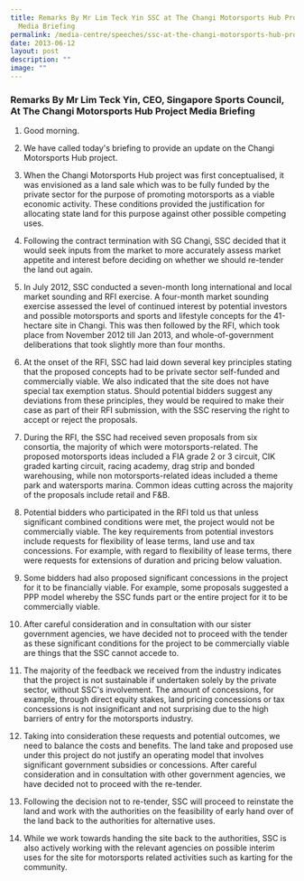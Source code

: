 ```yaml
---
title: Remarks By Mr Lim Teck Yin SSC at The Changi Motorsports Hub Project
  Media Briefing
permalink: /media-centre/speeches/ssc-at-the-changi-motorsports-hub-project-media-briefing/
date: 2013-06-12
layout: post
description: ""
image: ""
---
```

### **Remarks By Mr Lim Teck Yin, CEO, Singapore Sports Council, At The Changi Motorsports Hub Project Media Briefing**

1. Good morning.  
  
2. We have called today's briefing to provide an update on the Changi Motorsports Hub project.  
  
3. When the Changi Motorsports Hub project was first conceptualised, it was envisioned as a land sale which was to be fully funded by the private sector for the purpose of promoting motorsports as a viable economic activity. These conditions provided the justification for allocating state land for this purpose against other possible competing uses.  
  
4. Following the contract termination with SG Changi, SSC decided that it would seek inputs from the market to more accurately assess market appetite and interest before deciding on whether we should re-tender the land out again.  
  
5. In July 2012, SSC conducted a seven-month long international and local market sounding and RFI exercise. A four-month market sounding exercise assessed the level of continued interest by potential investors and possible motorsports and sports and lifestyle concepts for the 41-hectare site in Changi. This was then followed by the RFI, which took place from November 2012 till Jan 2013, and whole-of-government deliberations that took slightly more than four months.  
  
6. At the onset of the RFI, SSC had laid down several key principles stating that the proposed concepts had to be private sector self-funded and commercially viable. We also indicated that the site does not have special tax exemption status. Should potential bidders suggest any deviations from these principles, they would be required to make their case as part of their RFI submission, with the SSC reserving the right to accept or reject the proposals.  
  
7. During the RFI, the SSC had received seven proposals from six consortia, the majority of which were motorsports-related. The proposed motorsports ideas included a FIA grade 2 or 3 circuit, CIK graded karting circuit, racing academy, drag strip and bonded warehousing, while non motorsports-related ideas included a theme park and watersports marina. Common ideas cutting across the majority of the proposals include retail and F&B.  
  
8. Potential bidders who participated in the RFI told us that unless significant combined conditions were met, the project would not be commercially viable. The key requirements from potential investors include requests for flexibility of lease terms, land use and tax concessions. For example, with regard to flexibility of lease terms, there were requests for extensions of duration and pricing below valuation.  
  
9. Some bidders had also proposed significant concessions in the project for it to be financially viable. For example, some proposals suggested a PPP model whereby the SSC funds part or the entire project for it to be commercially viable.  
  
10. After careful consideration and in consultation with our sister government agencies, we have decided not to proceed with the tender as these significant conditions for the project to be commercially viable are things that the SSC cannot accede to.  
  
11. The majority of the feedback we received from the industry indicates that the project is not sustainable if undertaken solely by the private sector, without SSC's involvement. The amount of concessions, for example, through direct equity stakes, land pricing concessions or tax concessions is not insignificant and not surprising due to the high barriers of entry for the motorsports industry.  
  
12. Taking into consideration these requests and potential outcomes, we need to balance the costs and benefits. The land take and proposed use under this project do not justify an operating model that involves significant government subsidies or concessions. After careful consideration and in consultation with other government agencies, we have decided not to proceed with the re-tender.  
  
13. Following the decision not to re-tender, SSC will proceed to reinstate the land and work with the authorities on the feasibility of early hand over of the land back to the authorities for alternative uses.  
  
14. While we work towards handing the site back to the authorities, SSC is also actively working with the relevant agencies on possible interim uses for the site for motorsports related activities such as karting for the community.